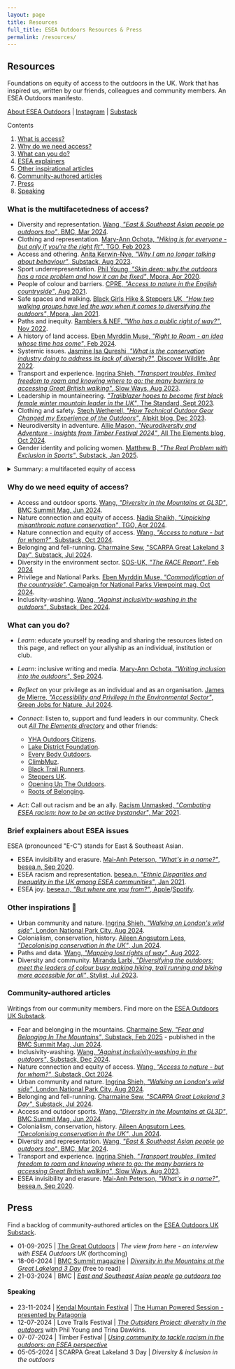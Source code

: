 ```yaml
---
layout: page
title: Resources
full_title: ESEA Outdoors Resources & Press
permalink: /resources/
---
```


## Resources

Foundations on equity of access to the outdoors in the UK. Work that has inspired us, written by our friends, colleagues and community members. An ESEA Outdoors manifesto.

[About ESEA Outdoors](https://eseaoutdoors.uk/) \| [Instagram](https://www.instagram.com/eseaoutdoorsuk/) \| [Substack](https://eseaoutdoorsuk.substack.com/)

Contents

1. [What is access?](#whatis-the-multifacetedness-of-access)
2. [Why do we need access?](#why-do-we-need-equity-of-access)
3. [What can you do?](#what-can-you-do)
4. [ESEA explainers](#brief-explainers-about-esea-issues)
5. [Other inspirational articles](#other-inspirations-)
6. [Community-authored articles](#community-authored-articles)
7. [Press](#press)
8. [Speaking](#speaking)

### What is the multifacetedness of access?

- Diversity and representation. [Wang, _"East & Southeast Asian people go outdoors too"_, BMC, Mar 2024](https://eseaoutdoorsuk.substack.com/p/east-and-southeast-asian-people-go-outdoors-too).
- Clothing and representation. [Mary-Ann Ochota, _"Hiking is for everyone - but only if you're the right fit"_, TGO, Feb 2023](https://www.thegreatoutdoorsmag.com/opinion/hiking-is-for-everyone-but-only-if-youre-the-right-fit/).
- Access and othering. [Anita Kerwin-Nye, _"Why I am no longer talking about behaviour"_, Substack, Aug 2023](https://anitakerwinnye.substack.com/p/why-i-am-no-longer-talking-about).
- Sport underrepresentation. [Phil Young, _"Skin deep: why the outdoors has a race problem and how it can be fixed"_, Mpora, Apr 2020](https://mpora.com/multi-sport/does-the-outdoors-have-a-race-problem).
- People of colour and barriers. [CPRE, _"Access to nature in the English countryside"_, Aug 2021](https://www.cpre.org.uk/resources/2021-research-overview-access-to-nature-in-the-english-countryside/).
- Safe spaces and walking. [Black Girls Hike & Steppers UK, _"How two walking groups have led the way when it comes to diversifying the outdoors"_, Mpora, Jan 2021](https://mpora.com/hiking-and-trail-running/black-girls-hike-steppers-uk-diversifying-the-outdoors/).
- Paths and inequity. [Ramblers & NEF, _"Who has a public right of way?"_, Nov 2022](https://www.ramblers.org.uk/who-has-access-our-paths).
- A history of land access. [Eben Myrddin Muse, _"Right to Roam - an idea whose time has come"_, Feb 2024](https://www.ukclimbing.com/articles/opinions/right_to_roam_-_an_idea_whose_time_has_come-15632).
- Systemic issues. [Jasmine Isa Qureshi, _"What is the conservation industry doing to address its lack of diversity?"_, Discover Wildlife, Apr 2022](https://www.discoverwildlife.com/people/what-is-the-conservation-industry-doing-to-address-its-lack-of-diversity).
- Transport and experience. [Ingrina Shieh, _"Transport troubles, limited freedom to roam and knowing where to go: the many barriers to accessing Great British walking"_, Slow Ways, Aug 2023](https://buildstories.slowways.org/transport-troubles-limited-freedom-to-roam-and-knowing-where-to-go-the-many-barriers-to-accessing-great-british-walking/).
- Leadership in mountaineering. [_"Trailblazer hopes to become first black female winter mountain leader in the UK"_, The Standard, Sept 2023](https://www.standard.co.uk/news/uk/air-cadets-edinburgh-scotland-greater-london-havering-b1106643.html).
- Clothing and safety. [Steph Wetherell, _"How Technical Outdoor Gear Changed my Experience of the Outdoors"_, Alpkit blog, Dec 2023](https://alpkit.com/blogs/deeds/how-technical-outdoor-gear-changed-my-experience-of-the-outdoors).
- Neurodiversity in adventure. [Allie Mason, _"Neurodiversity and Adventure - Insights from Timber Festival 2024"_, All The Elements blog, Oct 2024](https://www.alltheelements.co/news/neurodiversity-in-adventure).
- Gender identity and policing women. [Matthew B, _"The Real Problem with Exclusion in Sports"_, Substack, Jan 2025](https://mattbsometimeswrites.substack.com/p/the-real-problem-with-exclusion-in-sports).

<details><summary>Summary: a multifaceted equity of access</summary>
<img src="/assets/img/multifacetedness.png" alt="A multifaceted equity of access" style="width:100%;">
</details>

### Why do we need equity of access?

- Access and outdoor sports. [Wang, _"Diversity in the Mountains at GL3D"_, BMC Summit Mag, Jun 2024](https://eseaoutdoorsuk.substack.com/p/diversity-in-the-mountains-at-gl3d).
- Nature connection and equity of access. [Nadia Shaikh, _"Unpicking misanthropic nature conservation"_, TGO, Apr 2024](https://www.thegreatoutdoorsmag.com/news/creator-of-the-month-nadia-shaikh/).
- Nature connection and equity of access. [Wang, _"Access to nature - but for whom?"_, Substack, Oct 2024](https://eseaoutdoorsuk.substack.com/p/access-to-nature).
- Belonging and fell-running. [Charmaine Sew, "SCARPA Great Lakeland 3 Day", Substack, Jul 2024](https://quotidianresistance.substack.com/p/scarpa-great-lakeland-3day).
- Diversity in the environment sector. [SOS-UK, _"The RACE Report"_, Feb 2024](https://www.race-report.uk/)
- Privilege and National Parks. [Eben Myrddin Muse, _"Commodification of the countryside"_, Campaign for National Parks Viewpoint mag, Oct 2024](https://www.cnp.org.uk/blog/commodification-of-the-countryside/).
- Inclusivity-washing. [Wang, _"Against inclusivity-washing in the outdoors"_, Substack, Dec 2024](https://eseaoutdoorsuk.substack.com/p/against-inclusivity-washing).

### What can you do?

- _Learn_: educate yourself by reading and sharing the resources listed on this page, and reflect on your allyship as an individual, institution or club.
- _Learn_: inclusive writing and media. [Mary-Ann Ochota, _"Writing inclusion into the outdoors"_, Sep 2024](https://owpg.substack.com/p/writing-inclusion-into-the-outdoors).
- _Reflect_ on your privilege as an individual and as an organisation. [James de Mierre, _"Accessibility and Privilege in the Environmental Sector"_, Green Jobs for Nature, Jul 2024](https://greenjobsfornature.org/news-blog/accessibility-and-privilege-in-the-environmental-sector/).
- _Connect_: listen to, support and fund leaders in our community. Check out [_All The Elements directory_](https://www.alltheelements.co/directory) and other friends:
    - [YHA Outdoors Citizens](https://www.yha.org.uk/outdoor-citizens).
    - [Lake District Foundation](https://www.lakedistrictfoundation.org/partnership-dashboard/a-lake-district-for-everyone/).
    - [Every Body Outdoors](https://www.everybodyoutdoors.co.uk/).
    - [ClimbMuz](https://climbmuz.co.uk/).
    - [Black Trail Runners](https://www.blacktrailrunners.run/).
    - [Steppers UK](https://www.instagram.com/steppers_uk).
    - [Opening Up The Outdoors](https://openinguptheoutdoors.com/).
    - [Roots of Belonging](https://www.rootsofbelonging.org/).

- _Act_: Call out racism and be an ally. [Racism Unmasked, _"Combating ESEA racism: how to be an active bystander"_, Mar 2021](https://racismunmaskededin.wixsite.com/website/post/combating-esea-racism-how-to-be-an-active-bystander).
  

### Brief explainers about ESEA issues

ESEA (pronounced "E-C") stands for East & Southeast Asian.

- ESEA invisibility and erasure. [Mai-Anh Peterson, _"What's in a name?"_, besea.n, Sep 2020](https://www.besean.co.uk/spotlight/whats-in-a-name).
- ESEA racism and representation. [besea.n, _"Ethnic Disparities and Inequality in the UK among ESEA communities"_, Jan 2021](https://www.besean.co.uk/resources-posts/inequalities-report).
- ESEA joy. [besea.n, _"But where are you from?"_, Apple](https://podcasts.apple.com/gb/podcast/but-where-are-you-from/id1504169493)/[Spotify](https://open.spotify.com/show/71r4oAbdEH1B7g51ckOwnt?si=250pVhsKSvSNkz_-hGuN2w&nd=1&dlsi=00391503bf4b4632).
  

### Other inspirations 💛

- Urban community and nature. [Ingrina Shieh, _"Walking on London's wild side"_, London National Park City, Aug 2024](https://nationalparkcity.london/ranger-story-ingrina-shieh).
- Colonialism, conservation, history. [Aileen Angsutorn Lees, _"Decolonising conservation in the UK"_, Jun 2024](https://shado-mag.com/opinion/decolonising-conservation-in-the-uk/).
- Paths and data. [Wang, _"Mapping lost rights of way"_, Aug 2022](https://andrewwango.github.io/prow-map-about/).
- Diversity and community. [Miranda Larbi, _"Diversifying the outdoors: meet the leaders of colour busy making hiking, trail running and biking more accessible for all"_, Stylist, Jul 2023](https://www.stylist.co.uk/fitness-health/diversifying-the-outdoors-the-summit/801256).

### Community-authored articles

Writings from our community members. Find more on the [ESEA Outdoors UK Substack](https://eseaoutdoorsuk.substack.com/).


- Fear and belonging in the mountains. [Charmaine Sew, _"Fear and Belonging In The Mountains"_, Substack, Feb 2025](https://quotidianresistance.substack.com/p/fear-and-belonging-in-the-mountains) - published in the [BMC Summit Mag, Jun 2024](https://btpubs.co.uk/html5_viewer/index.html?publication_id=71457&issue_id=848304&view=articleBrowser&article_id=4999577&ver=html5).
- Inclusivity-washing. [Wang, _"Against inclusivity-washing in the outdoors"_, Substack, Dec 2024](https://eseaoutdoorsuk.substack.com/p/against-inclusivity-washing).
- Nature connection and equity of access. [Wang, _"Access to nature - but for whom?"_, Substack, Oct 2024](https://eseaoutdoorsuk.substack.com/p/access-to-nature).
- Urban community and nature. [Ingrina Shieh, _"Walking on London's wild side"_, London National Park City, Aug 2024](https://nationalparkcity.london/ranger-story-ingrina-shieh).
- Belonging and fell-running. [Charmaine Sew, _"SCARPA Great Lakeland 3 Day"_, Substack, Jul 2024](https://quotidianresistance.substack.com/p/scarpa-great-lakeland-3day).
- Access and outdoor sports. [Wang, _"Diversity in the Mountains at GL3D"_, BMC Summit Mag, Jun 2024](https://eseaoutdoorsuk.substack.com/p/diversity-in-the-mountains-at-gl3d).
- Colonialism, conservation, history. [Aileen Angsutorn Lees, _"Decolonising conservation in the UK"_, Jun 2024](https://shado-mag.com/opinion/decolonising-conservation-in-the-uk/).
- Diversity and representation. [Wang, _"East & Southeast Asian people go outdoors too"_, BMC, Mar 2024](https://eseaoutdoorsuk.substack.com/p/east-and-southeast-asian-people-go-outdoors-too).
- Transport and experience. [Ingrina Shieh, _"Transport troubles, limited freedom to roam and knowing where to go: the many barriers to accessing Great British walking"_, Slow Ways, Aug 2023](https://buildstories.slowways.org/transport-troubles-limited-freedom-to-roam-and-knowing-where-to-go-the-many-barriers-to-accessing-great-british-walking/).
- ESEA invisibility and erasure. [Mai-Anh Peterson, _"What's in a name?"_, besea.n, Sep 2020](https://www.besean.co.uk/spotlight/whats-in-a-name).


## Press

Find a backlog of community-authored articles on the [ESEA Outdoors UK Substack](https://eseaoutdoorsuk.substack.com/).

- 01-09-2025 \| [The Great Outdoors](https://shop.kelsey.co.uk/single-issue/the-great-outdoors-magazine/2245) \| _The view from here - an interview with ESEA Outdoors UK_ (forthcoming)
- 18-06-2024 \| [BMC Summit magazine](https://www.thebmc.co.uk/cats/all/summit_magazine) \| [_Diversity in the Mountains at the Great Lakeland 3 Day_](https://eseaoutdoorsuk.substack.com/p/diversity-in-the-mountains-at-gl3d) (free to read)
- 21-03-2024 \| BMC \| [_East and Southeast Asian people go outdoors too_](https://eseaoutdoorsuk.substack.com/p/east-and-southeast-asian-people-go-outdoors-too)

#### Speaking

- 23-11-2024 \| [Kendal Mountain Festival](https://www.kendalmountainfestival.com/) \| [The Human Powered Session - presented by Patagonia](https://kendalmountainfestival.eventive.org/schedule/66796a8cf0c579007b34e2d9)
- 12-07-2024 \| Love Trails Festival \| [_The Outsiders Project: diversity in the outdoors_](https://www.lovetrailsfestival.co.uk/explore-talks?explore=block-rwbm0h-39) with Phil Young and Trina Dawkins.
- 07-07-2024 \| Timber Festival \| [_Using community to tackle racism in the outdoors: an ESEA perspective_](https://timberfestival.org.uk/2024-programme/using-community-to-tackle-racism-in-the-outdoors-an-esea-perspective/)
- 05-05-2024 \| SCARPA Great Lakeland 3 Day \| _Diversity & inclusion in the outdoors_